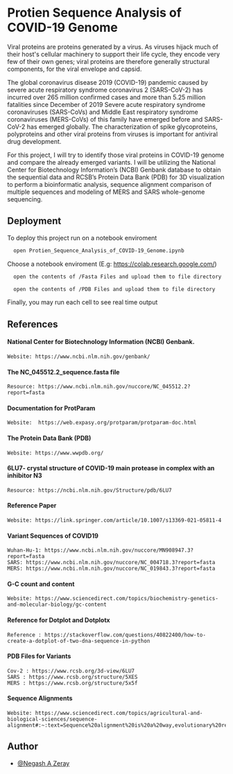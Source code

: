 
# Protien Sequence Analysis of COVID-19 Genome

Viral proteins are proteins generated by a virus. As viruses hijack much of their host's cellular machinery to support their life cycle, they encode very few of their own genes; viral proteins are therefore generally structural components, for the viral envelope and capsid.

The global coronavirus disease 2019 (COVID-19) pandemic caused by severe acute respiratory syndrome coronavirus 2 (SARS-CoV-2) has incurred over 265 million confirmed cases and more than 5.25 million fatalities since December of 2019 Severe acute respiratory syndrome coronaviruses (SARS-CoVs) and Middle East respiratory syndrome coronaviruses (MERS-CoVs) of this family have emerged before and SARS-CoV-2 has emerged globally. The characterization of spike glycoproteins, polyproteins and other viral proteins from viruses is important for antiviral drug development.

For this project, I will try to identify those viral proteins in COVID-19 genome and compare the already emerged variants. I will be utilizing the National Center for Biotechnology Information’s (NCBI) Genbank database to obtain the sequential data and RCSB’s Protein Data Bank (PDB) for 3D visualization to perform a bioinformatic analysis, sequence alignment comparison of multiple sequences and modeling of MERS and SARS whole-genome sequencing.
## Deployment

To deploy this project run on a notebook enviroment

```bash
  open Protien_Sequence_Analysis_of_COVID-19_Genome.ipynb
```
Choose a notebook enviroment (E.g: https://colab.research.google.com/)
```bash
  open the contents of /Fasta Files and upload them to file directory
```
```bash
  open the contents of /PDB Files and upload them to file directory
```

Finally, you may run each cell to see real time output
## References

#### National Center for Biotechnology Information (NCBI) Genbank.

    Website: https://www.ncbi.nlm.nih.gov/genbank/

#### The NC_045512.2_sequence.fasta file

    Resource: https://www.ncbi.nlm.nih.gov/nuccore/NC_045512.2?report=fasta

#### Documentation for ProtParam
    Website:  https://web.expasy.org/protparam/protparam-doc.html

#### The Protein Data Bank (PDB)

    Website: https://www.wwpdb.org/


#### 6LU7- crystal structure of COVID-19 main protease in complex with an inhibitor N3

    Resource: https://ncbi.nlm.nih.gov/Structure/pdb/6LU7


#### Reference Paper

    Website: https://link.springer.com/article/10.1007/s13369-021-05811-4

#### Variant Sequences of COVID19
    Wuhan-Hu-1: https://www.ncbi.nlm.nih.gov/nuccore/MN908947.3?report=fasta
    SARS: https://www.ncbi.nlm.nih.gov/nuccore/NC_004718.3?report=fasta
    MERS: https://www.ncbi.nlm.nih.gov/nuccore/NC_019843.3?report=fasta

#### G-C count and content
    Website: https://www.sciencedirect.com/topics/biochemistry-genetics-and-molecular-biology/gc-content
#### Reference for Dotplot and Dotplotx
    Reference : https://stackoverflow.com/questions/40822400/how-to-create-a-dotplot-of-two-dna-sequence-in-python
#### PDB Files for Variants
    Cov-2 : https://www.rcsb.org/3d-view/6LU7
    SARS : https://www.rcsb.org/structure/5XES
    MERS : https://www.rcsb.org/structure/5x5f
#### Sequence Alignments
    Website: https://www.sciencedirect.com/topics/agricultural-and-biological-sciences/sequence-alignment#:~:text=Sequence%20alignment%20is%20a%20way,evolutionary%20relationships%20between%20the%20sequences.

## Author

- [@Negash A Zeray](https://github.com/negashaz)

